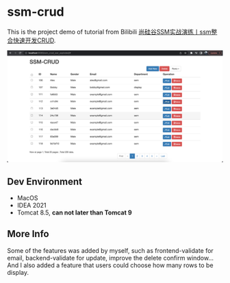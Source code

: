 # ssm-crud

This is the project demo of tutorial from Bilibili [尚硅谷SSM实战演练丨ssm整合快速开发CRUD](https://www.bilibili.com/video/BV17W411g7zP?p=1).

![alt demoImage](src/test/resources/image/demo.png)

## Dev Environment
* MacOS
* IDEA 2021
* Tomcat 8.5, **can not later than Tomcat 9**

## More Info
Some of the features was added by myself, such as frontend-validate for email, backend-validate for update, improve the delete confirm window... And I also added a feature that users could choose how many rows to be display.
